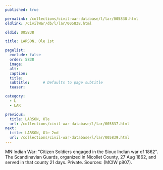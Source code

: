 ```yaml
---
published: true

permalink: /collections/civil-war-database/l/lar/005838.html
oldlink: /CivilWar/db/l/lar/005838.html

oldid: 005838

title: LARSON, Ole 1st

pagelist:
  exclude: false
  order: 5838
  image: 
  alt:
  caption:
  title:
  subtitle:      # Defaults to page subtitle
  teaser:

category: 
  - L 
  - LAR

previous:
  title: LARSON, Ole
  url: /collections/civil-war-database/l/lar/005837.html  
next:
  title: LARSON, Ole 2nd
  url: /collections/civil-war-database/l/lar/005839.html   
---
```

MN Indian War: &quot;Citizen Soldiers engaged in the Sioux Indian war of 1862&quot;. The Scandinavian Guards, organized in Nicollet County, 27 Aug 1862, and served in that county 21 days. Private. Sources: (MCIW p807).